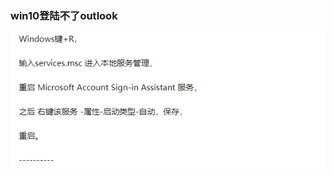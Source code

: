 ### win10登陆不了outlook

![image-20201210133733714](win10登陆不了outlook.assets/image-20201210133733714.png)

